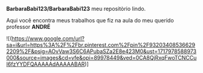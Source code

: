 **BarbaraBabi123/BarbaraBabi123** meu repositòrio lindo.

Aqui você encontra meus trabalhos que fiz na aula do meu querido professor **ANDRÉ**

![(https://www.google.com/url?sa=i&url=https%3A%2F%2Fbr.pinterest.com%2Fpin%2F932034085366292209%2F&psig=AOvVaw3S6C6APubaSZa2E8e423M0&ust=1717978588973000&source=images&cd=vfe&opi=89978449&ved=0CA8QjRxqFwoTCNCCuI6fzYYDFQAAAAAdAAAAABAR)]

